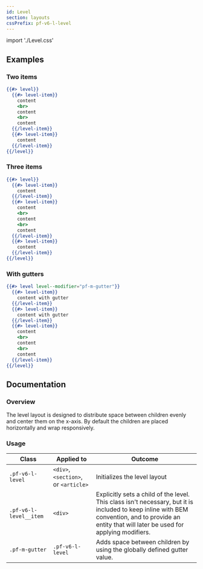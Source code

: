 ```yaml
---
id: Level
section: layouts
cssPrefix: pf-v6-l-level
---
```


import './Level.css'

## Examples
### Two items
```hbs
{{#> level}}
  {{#> level-item}}
    content
    <br>
    content
    <br>
    content
  {{/level-item}}
  {{#> level-item}}
    content
  {{/level-item}}
{{/level}}
```

### Three items
```hbs
{{#> level}}
  {{#> level-item}}
    content
  {{/level-item}}
  {{#> level-item}}
    content
    <br>
    content
    <br>
    content
  {{/level-item}}
  {{#> level-item}}
    content
  {{/level-item}}
{{/level}}
```

### With gutters
```hbs
{{#> level level--modifier="pf-m-gutter"}}
  {{#> level-item}}
    content with gutter
  {{/level-item}}
  {{#> level-item}}
    content with gutter
  {{/level-item}}
  {{#> level-item}}
    content
    <br>
    content
    <br>
    content
  {{/level-item}}
{{/level}}
```

## Documentation
### Overview
The level layout is designed to distribute space between children evenly and center them on the x-axis. By default the children are placed horizontally and wrap responsively.

### Usage
| Class | Applied to | Outcome |
| -- | -- | -- |
| `.pf-v6-l-level` | `<div>`, `<section>`, or `<article>` | Initializes the level layout |
| `.pf-v6-l-level__item` | `<div>` | Explicitly sets a child of the level. This class isn't necessary, but it is included to keep inline with BEM convention, and to provide an entity that will later be used for applying modifiers. |
| `.pf-m-gutter` | `.pf-v6-l-level` | Adds space between children by using the globally defined gutter value. |
